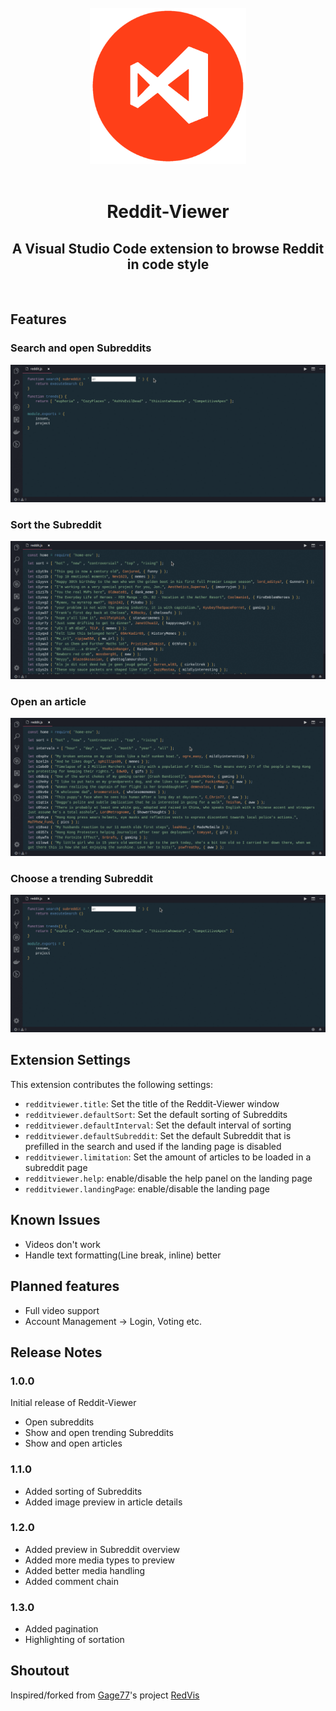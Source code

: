 </br>
<div align="center">
  <img src="https://raw.githubusercontent.com/ekarbe/reddit-viewer/master/public/reddit-viewer.png" alt="Logo" width="250px"></img>
</div>
</br>
<div align="center">
  <h1>Reddit-Viewer</h1>
  <h2>A Visual Studio Code extension to browse Reddit in code style</h2>
</div>
</br>

## Features

### Search and open Subreddits

<img src="https://raw.githubusercontent.com/ekarbe/reddit-viewer/master/public/images/search.gif" alt="Search gif">

### Sort the Subreddit

<img src="https://raw.githubusercontent.com/ekarbe/reddit-viewer/master/public/images/sort.gif" alt="Search gif">

### Open an article

<img src="https://raw.githubusercontent.com/ekarbe/reddit-viewer/master/public/images/article.gif" alt="Search gif">

### Choose a trending Subreddit

<img src="https://raw.githubusercontent.com/ekarbe/reddit-viewer/master/public/images/trend.gif" alt="Search gif">

## Extension Settings

This extension contributes the following settings:

- `redditviewer.title`: Set the title of the Reddit-Viewer window
- `redditviewer.defaultSort`: Set the default sorting of Subreddits
- `redditviewer.defaultInterval`: Set the default interval of sorting
- `redditviewer.defaultSubreddit`: Set the default Subreddit that is prefilled in the search and used if the landing page is disabled
- `redditviewer.limitation`: Set the amount of articles to be loaded in a subreddit page
- `redditviewer.help`: enable/disable the help panel on the landing page
- `redditviewer.landingPage`: enable/disable the landing page

## Known Issues

- Videos don't work
- Handle text formatting(Line break, inline) better

## Planned features

- Full video support
- Account Management -> Login, Voting etc.

## Release Notes

### 1.0.0

Initial release of Reddit-Viewer

- Open subreddits
- Show and open trending Subreddits
- Show and open articles

### 1.1.0

- Added sorting of Subreddits
- Added image preview in article details

### 1.2.0

- Added preview in Subreddit overview
- Added more media types to preview
- Added better media handling
- Added comment chain

### 1.3.0

- Added pagination
- Highlighting of sortation

## Shoutout

Inspired/forked from [Gage77](https://github.com/Gage77)'s project [RedVis](https://github.com/Gage77/redvis)
